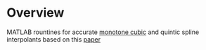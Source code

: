 # Overview
MATLAB rountines for accurate [monotone cubic](https://en.wikipedia.org/wiki/Monotone_cubic_interpolation) and quintic 
spline interpolants based on this [paper](https://ntrs.nasa.gov/archive/nasa/casi.ntrs.nasa.gov/19910011517.pdf)
